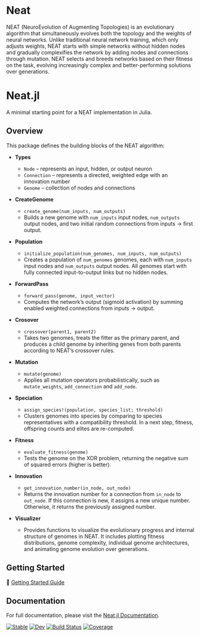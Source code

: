 # Neat
NEAT (NeuroEvolution of Augmenting Topologies) is an evolutionary algorithm that simultaneously evolves both the topology and the weights of neural networks. Unlike traditional neural network training, which only adjusts weights, NEAT starts with simple networks without hidden nodes and gradually complexifies the network by adding nodes and connections through mutation. NEAT selects and breeds networks based on their fitness on the task, evolving increasingly complex and better-performing solutions over generations.

# Neat.jl

A minimal starting point for a NEAT implementation in Julia.

## Overview

This package defines the building blocks of the NEAT algorithm:

- **Types**

  - `Node` – represents an input, hidden, or output neuron
  - `Connection` – represents a directed, weighted edge with an innovation number
  - `Genome` – collection of nodes and connections

- **CreateGenome**

  - `create_genome(num_inputs, num_outputs)`
  - Builds a new genome with `num_inputs` input nodes, `num_outputs` output nodes, and two initial random connections from inputs → first output.
 
- **Population**
  - `initialize_population(num_genomes, num_inputs, num_outputs)`
  - Creates a population of `num_genomes` genomes, each with `num_inputs` input nodes and `num_outputs` output nodes. All genomes start with fully connected input-to-output links but no hidden nodes.

- **ForwardPass**

  - `forward_pass(genome, input_vector)`
  - Computes the network’s output (sigmoid activation) by summing enabled weighted connections from inputs → output.
 
- **Crosover**
  - `crossover(parent1, parent2)`
  - Takes two genomes, treats the fitter as the primary parent, and produces a child genome by inheriting genes from both parents according to NEAT’s crossover rules.
 
- **Mutation**
  - `mutate(genome)`
  - Applies all mutation operators probabilistically, such as `mutate_weights`, `add_connection` and `add_node`.

- **Speciation**
  - `assign_species!(population, species_list; threshold)`
  - Clusters genomes into species by comparing to species representatives with a compatibility threshold. In a next step, fitness, offspring counts and elites are re-computed.
  
- **Fitness**
  - `evaluate_fitness(genome)`
  - Tests the genome on the XOR problem, returning the negative sum of squared errors (higher is better).
    
- **Innovation**
  - `get_innovation_number(in_node, out_node)`
  - Returns the innovation number for a connection from `in_node` to `out_node`. If this connection is new, it assigns a new unique number. Otherwise, it returns the previously assigned number.
 
- **Visualizer**
  - Provides functions to visualize the evolutionary progress and internal structure of genomes in NEAT. It includes plotting fitness distributions, genome complexity, individual genome architectures, and animating genome evolution over generations.

## Getting Started

📘 [Getting Started Guide](https://musaozcetin.github.io/Neat.jl/dev/getting_started/)

## Documentation

For full documentation, please visit the [Neat.jl Documentation](https://musaozcetin.github.io/Neat.jl/dev/).



[![Stable](https://img.shields.io/badge/docs-stable-blue.svg)](https://MusaOzcetin.github.io/Neat.jl/stable/)
[![Dev](https://img.shields.io/badge/docs-dev-blue.svg)](https://MusaOzcetin.github.io/Neat.jl/dev/)
[![Build Status](https://github.com/MusaOzcetin/Neat.jl/actions/workflows/CI.yml/badge.svg?branch=main)](https://github.com/MusaOzcetin/Neat.jl/actions/workflows/CI.yml?query=branch%3Amain)
[![Coverage](https://codecov.io/gh/MusaOzcetin/Neat.jl/branch/main/graph/badge.svg)](https://codecov.io/gh/MusaOzcetin/Neat.jl)
```
